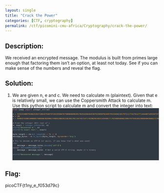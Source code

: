 ```yaml
---
layout: single
title: "Crack the Power"
categories: [CTF, cryptography]
permalink: /ctf/picomini-cmu-africa/Cryptography/crack-the-power/
---
```


## Description:
We received an encrypted message. The modulus is built from primes large enough that factoring them isn’t an option, at least not today. See if you can make sense of the numbers and reveal the flag.

## Solution:
1. We are given n, e and c. We need to calculate m (plaintext). Given that e is relatively small, we can use the Coppersmith Attack to calculate m. Use this python script to calculate m and convert the integer into text:
![Python script](images/crack-the-power-1.png)

## Flag:
picoCTF{t1ny_e_f053d79c}